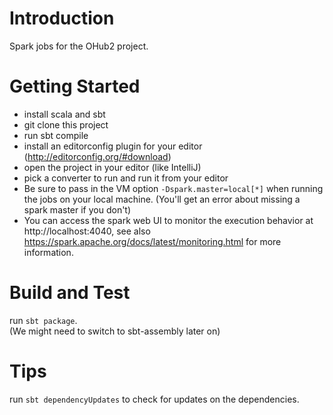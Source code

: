 # Introduction 
Spark jobs for the OHub2 project.

# Getting Started
- install scala and sbt
- git clone this project
- run sbt compile
- install an editorconfig plugin for your editor (http://editorconfig.org/#download)
- open the project in your editor (like IntelliJ)
- pick a converter to run and run it from your editor
- Be sure to pass in the VM option `-Dspark.master=local[*]` when running the jobs on your local machine. (You'll get an error about missing a spark master if you don't)
- You can access the spark web UI to monitor the execution behavior at http://localhost:4040, see also https://spark.apache.org/docs/latest/monitoring.html for more information.

# Build and Test
run `sbt package`.  
(We might need to switch to sbt-assembly later on)

# Tips
run `sbt dependencyUpdates` to check for updates on the dependencies.
